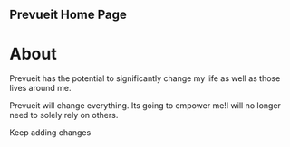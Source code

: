 Prevueit Home Page
---

# About

Prevueit has the potential to significantly change my life as well as those lives around me.

Prevueit will change everything. Its going to empower me!I will no longer need to solely rely on others.

Keep adding changes
